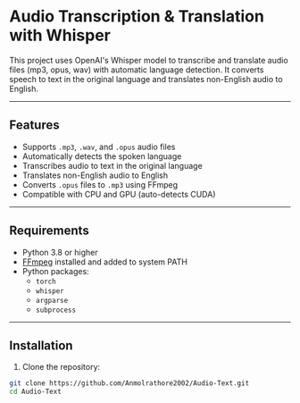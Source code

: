 # Audio Transcription & Translation with Whisper

This project uses OpenAI's Whisper model to transcribe and translate audio files (mp3, opus, wav) with automatic language detection. It converts speech to text in the original language and translates non-English audio to English.

---

## Features

- Supports `.mp3`, `.wav`, and `.opus` audio files  
- Automatically detects the spoken language  
- Transcribes audio to text in the original language  
- Translates non-English audio to English  
- Converts `.opus` files to `.mp3` using FFmpeg  
- Compatible with CPU and GPU (auto-detects CUDA)  

---

## Requirements

- Python 3.8 or higher  
- [FFmpeg](https://ffmpeg.org/) installed and added to system PATH  
- Python packages:
  - `torch`
  - `whisper`
  - `argparse`
  - `subprocess`

---

## Installation

1. Clone the repository:

```bash
git clone https://github.com/Anmolrathore2002/Audio-Text.git
cd Audio-Text

